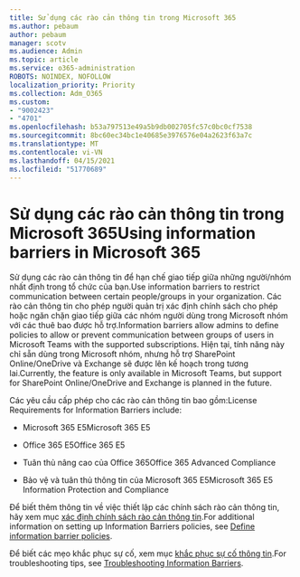 ```yaml
---
title: Sử dụng các rào cản thông tin trong Microsoft 365
ms.author: pebaum
author: pebaum
manager: scotv
ms.audience: Admin
ms.topic: article
ms.service: o365-administration
ROBOTS: NOINDEX, NOFOLLOW
localization_priority: Priority
ms.collection: Adm_O365
ms.custom:
- "9002423"
- "4701"
ms.openlocfilehash: b53a797513e49a5b9db002705fc57c0bc0cf7538
ms.sourcegitcommit: 8bc60ec34bc1e40685e3976576e04a2623f63a7c
ms.translationtype: MT
ms.contentlocale: vi-VN
ms.lasthandoff: 04/15/2021
ms.locfileid: "51770689"
---
```

# <a name="using-information-barriers-in-microsoft-365"></a><span data-ttu-id="30fbd-102">Sử dụng các rào cản thông tin trong Microsoft 365</span><span class="sxs-lookup"><span data-stu-id="30fbd-102">Using information barriers in Microsoft 365</span></span>

<span data-ttu-id="30fbd-103">Sử dụng các rào cản thông tin để hạn chế giao tiếp giữa những người/nhóm nhất định trong tổ chức của bạn.</span><span class="sxs-lookup"><span data-stu-id="30fbd-103">Use information barriers to restrict communication between certain people/groups in your organization.</span></span> <span data-ttu-id="30fbd-104">Các rào cản thông tin cho phép người quản trị xác định chính sách cho phép hoặc ngăn chặn giao tiếp giữa các nhóm người dùng trong Microsoft nhóm với các thuê bao được hỗ trợ.</span><span class="sxs-lookup"><span data-stu-id="30fbd-104">Information barriers allow admins to define policies to allow or prevent communication between groups of users in Microsoft Teams with the supported subscriptions.</span></span>  <span data-ttu-id="30fbd-105">Hiện tại, tính năng này chỉ sẵn dùng trong Microsoft nhóm, nhưng hỗ trợ SharePoint Online/OneDrive và Exchange sẽ được lên kế hoạch trong tương lai.</span><span class="sxs-lookup"><span data-stu-id="30fbd-105">Currently, the feature is only available in Microsoft Teams, but support for SharePoint Online/OneDrive and Exchange is planned in the future.</span></span>

<span data-ttu-id="30fbd-106">Các yêu cầu cấp phép cho các rào cản thông tin bao gồm:</span><span class="sxs-lookup"><span data-stu-id="30fbd-106">License Requirements for Information Barriers include:</span></span>

- <span data-ttu-id="30fbd-107">Microsoft 365 E5</span><span class="sxs-lookup"><span data-stu-id="30fbd-107">Microsoft 365 E5</span></span>

- <span data-ttu-id="30fbd-108">Office 365 E5</span><span class="sxs-lookup"><span data-stu-id="30fbd-108">Office 365 E5</span></span>

- <span data-ttu-id="30fbd-109">Tuân thủ nâng cao của Office 365</span><span class="sxs-lookup"><span data-stu-id="30fbd-109">Office 365 Advanced Compliance</span></span>

- <span data-ttu-id="30fbd-110">Bảo vệ và tuân thủ thông tin của Microsoft 365 E5</span><span class="sxs-lookup"><span data-stu-id="30fbd-110">Microsoft 365 E5 Information Protection and Compliance</span></span>

<span data-ttu-id="30fbd-111">Để biết thêm thông tin về việc thiết lập các chính sách rào cản thông tin, hãy xem mục [xác định chính sách rào cản thông tin](https://docs.microsoft.com/microsoft-365/compliance/information-barriers-policies).</span><span class="sxs-lookup"><span data-stu-id="30fbd-111">For additional information on setting up Information Barriers policies, see [Define information barrier policies](https://docs.microsoft.com/microsoft-365/compliance/information-barriers-policies).</span></span>

<span data-ttu-id="30fbd-112">Để biết các mẹo khắc phục sự cố, xem mục [khắc phục sự cố thông tin](https://docs.microsoft.com/microsoft-365/compliance/information-barriers-troubleshooting).</span><span class="sxs-lookup"><span data-stu-id="30fbd-112">For troubleshooting tips, see [Troubleshooting Information Barriers](https://docs.microsoft.com/microsoft-365/compliance/information-barriers-troubleshooting).</span></span>
